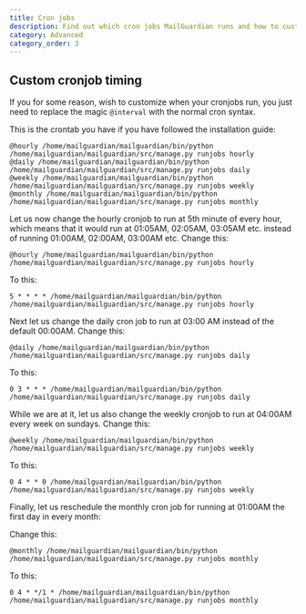 ```yaml
---
title: Cron jobs
description: Find out which cron jobs MailGuardian runs and how to customize their timings
category: Advanced
category_order: 3
---
```


## Custom cronjob timing
If you for some reason, wish to customize when your cronjobs run, you just need to replace the magic `@interval` with the normal cron syntax.

This is the crontab you have if you have followed the installation guide:

```
@hourly /home/mailguardian/mailguardian/bin/python /home/mailguardian/mailguardian/src/manage.py runjobs hourly
@daily /home/mailguardian/mailguardian/bin/python /home/mailguardian/mailguardian/src/manage.py runjobs daily
@weekly /home/mailguardian/mailguardian/bin/python /home/mailguardian/mailguardian/src/manage.py runjobs weekly
@monthly /home/mailguardian/mailguardian/bin/python /home/mailguardian/mailguardian/src/manage.py runjobs monthly
```

Let us now change the hourly cronjob to run at 5th minute of every hour, which means that it would run at 01:05AM, 02:05AM, 03:05AM etc. instead of running 01:00AM, 02:00AM, 03:00AM etc.
Change this:

```
@hourly /home/mailguardian/mailguardian/bin/python /home/mailguardian/mailguardian/src/manage.py runjobs hourly
```

To this:

```
5 * * * * /home/mailguardian/mailguardian/bin/python /home/mailguardian/mailguardian/src/manage.py runjobs hourly
```

Next let us change the daily cron job to run at 03:00 AM instead of the default 00:00AM.
Change this:

```
@daily /home/mailguardian/mailguardian/bin/python /home/mailguardian/mailguardian/src/manage.py runjobs daily
```

To this:

```
0 3 * * * /home/mailguardian/mailguardian/bin/python /home/mailguardian/mailguardian/src/manage.py runjobs daily
```

While we are at it, let us also change the weekly cronjob to run at 04:00AM every week on sundays.
Change this:

```
@weekly /home/mailguardian/mailguardian/bin/python /home/mailguardian/mailguardian/src/manage.py runjobs weekly
```

To this:

```
0 4 * * 0 /home/mailguardian/mailguardian/bin/python /home/mailguardian/mailguardian/src/manage.py runjobs weekly
```

Finally, let us reschedule the monthly cron job for running at 01:00AM the first day in every month:

Change this:

```
@monthly /home/mailguardian/mailguardian/bin/python /home/mailguardian/mailguardian/src/manage.py runjobs monthly
```

To this:

```
0 4 * */1 * /home/mailguardian/mailguardian/bin/python /home/mailguardian/mailguardian/src/manage.py runjobs monthly
```
